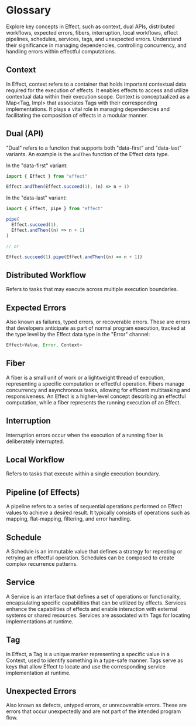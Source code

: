 # Glossary

Explore key concepts in Effect, such as context, dual APIs, distributed workflows, expected errors, fibers, interruption, local workflows, effect pipelines, schedules, services, tags, and unexpected errors. Understand their significance in managing dependencies, controlling concurrency, and handling errors within effectful computations.

## Context

In Effect, context refers to a container that holds important contextual data required for the execution of effects. It enables effects to access and utilize contextual data within their execution scope. Context is conceptualized as a Map<Tag, Impl> that associates Tags with their corresponding implementations. It plays a vital role in managing dependencies and facilitating the composition of effects in a modular manner.

## Dual (API)

"Dual" refers to a function that supports both "data-first" and "data-last" variants. An example is the `andThen` function of the Effect data type.

In the "data-first" variant:

```ts
import { Effect } from "effect"

Effect.andThen(Effect.succeed(1), (n) => n + 1)
```

In the "data-last" variant:

```ts
import { Effect, pipe } from "effect"

pipe(
  Effect.succeed(1),
  Effect.andThen((n) => n + 1)
)

// or

Effect.succeed(1).pipe(Effect.andThen((n) => n + 1))
```

## Distributed Workflow

Refers to tasks that may execute across multiple execution boundaries.

## Expected Errors

Also known as failures, typed errors, or recoverable errors. These are errors that developers anticipate as part of normal program execution, tracked at the type level by the Effect data type in the "Error" channel:

```ts
Effect<Value, Error, Context>
```

## Fiber

A fiber is a small unit of work or a lightweight thread of execution, representing a specific computation or effectful operation. Fibers manage concurrency and asynchronous tasks, allowing for efficient multitasking and responsiveness. An Effect is a higher-level concept describing an effectful computation, while a fiber represents the running execution of an Effect.

## Interruption

Interruption errors occur when the execution of a running fiber is deliberately interrupted.

## Local Workflow

Refers to tasks that execute within a single execution boundary.

## Pipeline (of Effects)

A pipeline refers to a series of sequential operations performed on Effect values to achieve a desired result. It typically consists of operations such as mapping, flat-mapping, filtering, and error handling.

## Schedule

A Schedule is an immutable value that defines a strategy for repeating or retrying an effectful operation. Schedules can be composed to create complex recurrence patterns.

## Service

A Service is an interface that defines a set of operations or functionality, encapsulating specific capabilities that can be utilized by effects. Services enhance the capabilities of effects and enable interaction with external systems or shared resources. Services are associated with Tags for locating implementations at runtime.

## Tag

In Effect, a Tag is a unique marker representing a specific value in a Context, used to identify something in a type-safe manner. Tags serve as keys that allow Effect to locate and use the corresponding service implementation at runtime.

## Unexpected Errors

Also known as defects, untyped errors, or unrecoverable errors. These are errors that occur unexpectedly and are not part of the intended program flow.